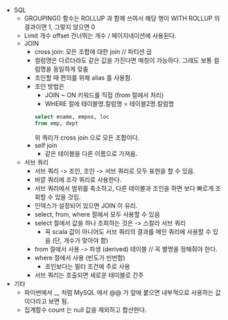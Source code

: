 
* SQL
  * GROUPING() 함수는 ROLLUP 과 함께 쓰여서 해당 행이 WITH ROLLUP 의 결과이면 1, 그렇지 않으면 0
  * Limit 개수 offset 건너뛰는 개수 / 페이지네이션에 사용된다.
  * JOIN
    * cross join: 모든 조합에 대한 join // 파티션 곱
    * 컬럼명은 다르더라도 같은 값을 가진다면 매칭이 가능하다. 그래도 보통 컬럼명을 동일하게 맞춤
    * 조인할 때 편의를 위해 alias 를 사용함.
    * 조인 방법은
      * JOIN ~ ON 키워드를 직접 (from 절에서 처리)
      * WHERE 절에 테이블명.칼럼명 = 테이블2명.칼럼명
      ```sql
      select ename, empno, loc
      from emp, dept
      ```
      위 쿼리가 cross join 으로 모든 조합이다.
    * self join
      * 같은 테이블을 다른 이름으로 가져옴.
  * 서브 쿼리
    * 서브 쿼리 -> 조인, 조인 -> 서브 쿼리로 모두 표현을 할 수 있음.
    * 바깥 쿼리에 조각 쿼리로 사용한다.
    * 서브 쿼리에서 범위를 축소하고, 다른 테이블과 조인을 하면 보다 빠르게 조회할 수 있을 것임.
    * 인덱스가 설정되어 있으면 JOIN 이 유리.
    * select, from, where 절에서 모두 사용할 수 있음
    * select 절에서 값을 하나 조회하는 것은 -> 스칼라 서브 쿼리
      * 꼭 scala 값이 아니어도 서브 쿼리의 결과를 메인 쿼리에 사용할 수 있음 (단, 개수가 맞아야 함)
    * from 절에서 사용 -> 파생 (derived) 테이블 // 꼭 별명을 정해줘야 한다.
    * where 절에서 사용 (빈도가 빈번함)
      * 조인보다는 필터 조건에 주로 사용
    * 서브 쿼리는 호출되면 새로운 테이블로 간주
* 기타
  * 파이썬에서 __ 처럼 MySQL 에서 @@ 가 앞에 붙으면 내부적으로 사용하는 값이다라고 보면 됨.
  * 집계함수 count 는 null 값을 제외하고 합산한다.
